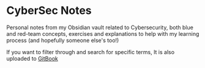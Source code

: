 # CyberSec Notes
Personal notes from my Obsidian vault related to Cybersecurity, both blue and red-team concepts, exercises and explanations to help with my learning process (and hopefully someone else's too!)

If you want to filter through and search for specific terms, It is also uploaded to [GitBook](https://jesuss-organization-13.gitbook.io/cybersec-notes)
